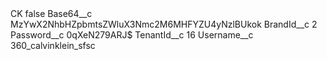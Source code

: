 <?xml version="1.0" encoding="UTF-8"?>
<CustomMetadata xmlns="http://soap.sforce.com/2006/04/metadata" xmlns:xsi="http://www.w3.org/2001/XMLSchema-instance" xmlns:xsd="http://www.w3.org/2001/XMLSchema">
    <label>CK</label>
    <protected>false</protected>
    <values>
        <field>Base64__c</field>
        <value xsi:type="xsd:string">MzYwX2NhbHZpbmtsZWluX3Nmc2M6MHFYZU4yNzlBUkok</value>
    </values>
    <values>
        <field>BrandId__c</field>
        <value xsi:type="xsd:string">2</value>
    </values>
    <values>
        <field>Password__c</field>
        <value xsi:type="xsd:string">0qXeN279ARJ$</value>
    </values>
    <values>
        <field>TenantId__c</field>
        <value xsi:type="xsd:string">16</value>
    </values>
    <values>
        <field>Username__c</field>
        <value xsi:type="xsd:string">360_calvinklein_sfsc</value>
    </values>
</CustomMetadata>
